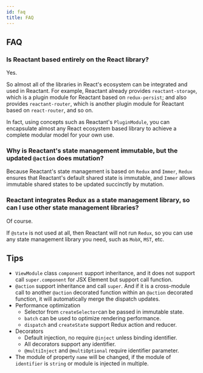 ```yaml
---
id: faq
title: FAQ
---
```


## FAQ

### Is Reactant based entirely on the React library?

Yes.

So almost all of the libraries in React's ecosystem can be integrated and used in Reactant. For example, Reactant already provides `reactant-storage`, which is a plugin module for Reactant based on `redux-persist`; and also provides `reactant-router`, which is another plugin module for Reactant based on `react-router`, and so on. 

In fact, using concepts such as Reactant's `PluginModule`, you can encapsulate almost any React ecosystem based library to achieve a complete modular model for your own use.

### Why is Reactant's state management immutable, but the updated `@action` does mutation?

Because Reactant's state management is based on `Redux` and `Immer`, `Redux` ensures that Reactant's default shared state is immutable, and `Immer` allows immutable shared states to be updated succinctly by mutation.

### Reactant integrates Redux as a state management library, so can I use other state management libraries?

Of course.

If `@state` is not used at all, then Reactant will not run `Redux`, so you can use any state management library you need, such as `MobX`, `MST`, etc.

## Tips

- `ViewModule` class `component` support inheritance, and it does not support call `super.component` for JSX Element but support call function.
- `@action` support inheritance and call `super`. And if it is a cross-module call to another `@action` decorated function within an `@action` decorated function, it will automatically merge the dispatch updates.
- Performance optimization
  - Selector from `createSelector`can be passed in immutable state.
  - `batch` can be used to optimize rendering performance.
  - `dispatch` and `createState` support Redux action and reducer.
- Decorators
  - Default injection, no require `@inject` unless binding identifier.
  - All decorators support any identifier.
  - `@multiInject` and `@multiOptional` require identifier parameter.
- The module of property `name` will be changed, if the module of `identifier` is `string` or module is injected in multiple.
